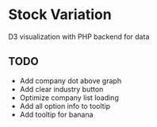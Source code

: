 # Stock Variation
 D3 visualization with PHP backend for data
 
## TODO
- Add company dot above graph
- Add clear industry button
- Optimize company list loading
- Add all option info to tooltip
- Add tooltip for banana